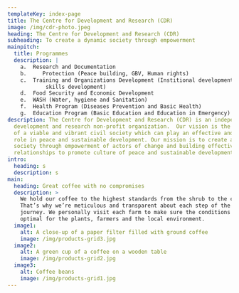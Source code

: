 ```yaml
---
templateKey: index-page
title: The Centre for Development and Research (CDR)
image: /img/cdr-photo.jpeg
heading: The Centre for Development and Research (CDR)
subheading: To create a dynamic society through empowerment
mainpitch:
  title: Programmes
  description: |
    a.	Research and Documentation
    b.     Protection (Peace building, GBV, Human rights)
    c.	Training and Organizations Development (Institional development and 
            skills development)
    d.	Food Security and Economic Development
    e.	WASH (Water, hygiene and Sanitation)
    f.	Health Program (Diseases Prevention and Basic Health)
    g.	Education Program (Basic Education and Education in Emergency)
description: The Centre for Development and Research (CDR) is an independent
  development and research non-profit organization.  Our vision is the emergence
  of a viable and vibrant civil society which can play an effective and vital
  role in peace and sustainable development. Our mission is to create a dynamic
  society through empowerment of actors of change and building effective
  relationships to promote culture of peace and sustainable development...
intro:
  heading: s
  description: s
main:
  heading: Great coffee with no compromises
  description: >
    We hold our coffee to the highest standards from the shrub to the cup.
    That’s why we’re meticulous and transparent about each step of the coffee’s
    journey. We personally visit each farm to make sure the conditions are
    optimal for the plants, farmers and the local environment.
  image1:
    alt: A close-up of a paper filter filled with ground coffee
    image: /img/products-grid3.jpg
  image2:
    alt: A green cup of a coffee on a wooden table
    image: /img/products-grid2.jpg
  image3:
    alt: Coffee beans
    image: /img/products-grid1.jpg
---
```

